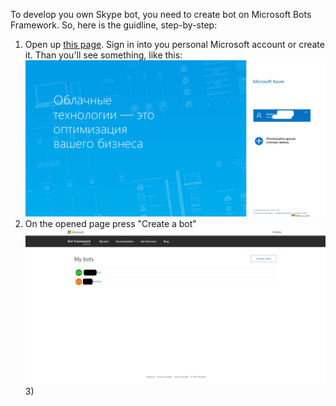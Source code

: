 <p>To develop you own Skype bot, you need to create bot on Microsoft Bots Framework. So, here is the guidline, step-by-step:</p>
<ol>
<li>Open up <a href="https://dev.botframework.com/bots">this page</a>. Sign in into you personal Microsoft account or create it.
  Than you'll see something, like this:
  <img src="https://raw.githubusercontent.com/HolmesInc/PySkype/master/docs/log_in_microsoft.jpg"></li>
<li>On the opened page press "Create a bot"
  <img src="https://raw.githubusercontent.com/HolmesInc/PySkype/master/docs/bots_panel.jpg"></li>
3) 
</ol>
